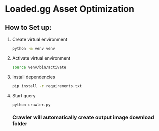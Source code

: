 # Loaded.gg Asset Optimization

## How to Set up:
1. Create virtual environment
   ```bash
   python -m venv venv
   ```
2. Activate virtual environment
   ```bash
   source venv/bin/activate
   ```
3. Install dependencies
   ```bash
   pip install -r requirements.txt
   ```
4. Start query 
   ```bash
   python crawler.py
   ```
   ### Crawler will automatically create output image download folder
   

